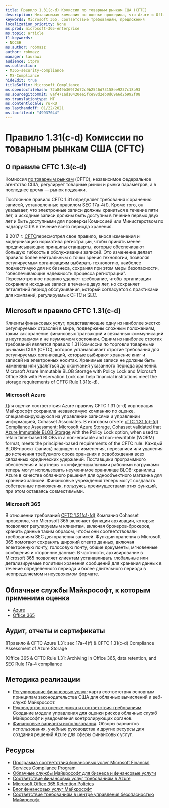 ```yaml
---
title: Правило 1.31(c-d) Комиссии по товарным рынкам США (CFTC)
description: Независимая компания по оценке проверила, что Azure и Office 365 могут помочь финансовым компаниям выполнить правило CFTC 1.31.
keywords: Microsoft 365, соответствие требованиям, предложения
localization_priority: None
ms.prod: microsoft-365-enterprise
ms.topic: article
f1.keywords:
- NOCSH
ms.author: robmazz
author: robmazz
manager: laurawi
audience: itpro
ms.collection:
- M365-security-compliance
- MS-Compliance
hideEdit: true
titleSuffix: Microsoft Compliance
ms.openlocfilehash: 72a849b369f2d72c9b2546d73158ee9237c18b93
ms.sourcegitcommit: 8af471ad10420ee5fce98d2eb0d69a6d2b992f08
ms.translationtype: MT
ms.contentlocale: ru-RU
ms.lasthandoff: 01/22/2021
ms.locfileid: "49937044"
---
```

# <a name="commodity-futures-trading-commission-cftc-rule-131c-d-united-states"></a>Правило 1.31(c-d) Комиссии по товарным рынкам США (CFTC)

## <a name="about-cftc-rule-13c-d"></a>О правиле CFTC 1.3(c-d)

Комиссия [по товарным рынкам](https://www.cftc.gov/) (CFTC), независимое федеральное агентство США, регулирует товарные рынки и рынки параметров, а в последнее время — рынок подкачки.  
  
Постоянное правило CFTC 1.31 определяет требования к хранению записей, установленные правилом SEC 17a-4(f). Кроме того, он указывает, что электронные записи должны храниться в течение пяти лет, а исходные записи должны быть доступны в течение первых двух лет и быть доступными для проверки Комиссией или Министерством по надзору США в течение всего периода хранения.  
  
В 2017 г. [CFTC](https://www.cftc.gov/sites/default/files/idc/groups/public/@lrfederalregister/documents/file/2017-11014a.pdf)пересмотрел свое правило, внося изменения и модернизацию норматива регистрации, чтобы принять менее предписывающие принципы стандарты, которые обеспечивают большую гибкость в обслуживании записей. Это изменение делает правило более нейтральным с точки зрения технологии, позволяя регулируемым организациям выбирать технологию, наиболее подместимую для их бизнеса, сохраняя при этом меры безопасности, "обеспечивающие надежность процесса регистрации". Пересмотренное правило удаляет требование, чтобы организации сохраняли исходные записи в течение двух лет, но сохраняет пятилетний период обслуживания, который согласуется с практиками для компаний, регулируемых CFTC и SEC.

## <a name="microsoft-and-cftc-rule-131c-d"></a>Microsoft и правило CFTC 1.31(c-d)

Клиенты финансовых услуг, представляющие одну из наиболее жестко регулируемых отраслей в мире, подвержены сложным положениям, таким как хранение финансовых транзакций и связанных коммуникаций в неутираемом и не изумяемом состоянии. Одним из наиболее строгих требований является правило 1.31 Комиссии по торговли товарными рынками США (CFTC), которое устанавливает строгие требования для регулируемых организаций, которые выбирают хранение книг и записей на электронных носитах. Хранимые записи не должны быть изменены или удаляться до окончания указанного периода хранения. Microsoft Azure Immutable BLOB Storage with Policy Lock and Microsoft Office 365 with Preservation Lock can help financial institutions meet the storage requirements of CFTC Rule 1.31(c-d).

### <a name="microsoft-azure"></a>Microsoft Azure

Для оценки соответствия Azure правилу CFTC 1.31 (c-d) корпорация Майкрософт сохранила независимую компанию по оценке, специализирующуюся на управлении записями и управлении информацией, Cohasset Associates. В итоговом отчете [cfTC 1.31 (c)–(d) Compliance Assessment: Microsoft Azure Storage](https://servicetrust.microsoft.com/ViewPage/MSComplianceGuide?command=Download&downloadType=Document&downloadId=19b08fd4-d276-43e8-9461-715981d0ea20&docTab=4ce99610-c9c0-11e7-8c2c-f908a777fa4d_GRC_Assessment_Reports), Cohasset validated that [Azure Immutable BLOB Storage](https://docs.microsoft.com/azure/storage/blobs/storage-blob-immutable-storage) with the Policy Lock option, when used to retain time-based BLOBs in a non-erasable and non-rewritable (WORM) format, meets the principles-based requirements of the CFTC rule. Каждый BLOB-проект (запись) защищен от изменения, перезаписи или удаления до истечения требуемого срока хранения и освобождения всех связанных юридических удержаний. Поставщики программного обеспечения и партнеры с конфиденциальными рабочими нагрузками теперь могут использовать неуменимое хранилище BLOB-хранилищ Azure в качестве облачного решения для однообъектного магазина для хранения записей. Финансовые учреждения теперь могут создавать собственные приложения, пользуясь преимуществами этих функций, при этом оставаясь совместимыми.

### <a name="microsoft-365"></a>Microsoft 365

В отношении требований [CFTC 1.31(c)-(d)](https://docs.microsoft.com/microsoft-365/compliance/retention-regulatory-requirements#sec-17a-4f-finra-4511c-and-cftc-131c-d) Компания Cohasset проверила, что Microsoft 365 включает функции архивации, которые позволяют регулируемым клиентам, включая брокеров-брокеров, хранить данные таким образом, чтобы они соответствовали требованиям SEC для хранения записей. Функции хранения в Microsoft 365 помогают сохранять широкий спектр данных, включая электронную почту, голосовую почту, общие документы, мгновенные сообщения и сторонние данные. В частности, архивирование в Microsoft 365 позволяет клиентам устанавливать глобальные или детализируемые политики хранения сообщений для хранения данных в течение определенного периода и более длительного периода в неопределяемом и неусвояемом формате.

## <a name="microsoft-in-scope-cloud-services"></a>Облачные службы Майкрософт, к которым применима оценка

- [Azure](https://aka.ms/AzureCompliance)
- [Office 365](https://aka.ms/o365-compliance-framework)

## <a name="audits-reports-and-certificates"></a>Аудит, отчеты и сертификаты

[Правило & CFTC Azure 1.31: sec 17a-4(f) & CFTC 1.31(c-d) Compliance Assessment of Azure Storage

[Office 365 & CFTC Rule 1.31: Archiving in Office 365, data retention, and SEC Rule 17a-4 compliance

## <a name="how-to-implement"></a>Методика реализации

- [Регулирование финансовых услуг](https://servicetrust.microsoft.com/ViewPage/TrustDocuments?command=Download&downloadType=Document&downloadId=5b483567-00b0-4d86-96ae-ee887dadb61c&docTab=6d000410-c9e9-11e7-9a91-892aae8839ad_Compliance_Guides): карта соответствия основным принципам законодательства США для облачных вычислений и веб-служб Майкрософт.
- [Руководство по оценке риска и соответствия требованиям](https://aka.ms/RiskGovernanceGuide). Создание модели управления для оценки рисков облачных служб Майкрософт и уведомления контролирующих органов.
- [Финансовые варианты использования](https://docs.microsoft.com/azure/industry/financial/). Обзоры вариантов использования, учебные руководства и другие ресурсы для создания решений Azure для сферы финансовых услуг.

## <a name="resources"></a>Ресурсы

- [Программа соответствия финансовых услуг Microsoft Financial Services Compliance Program](https://aka.ms/FSCP-Print)
- [Облачные службы Майкрософт для бизнеса и финансовые услуги](https://www.microsoft.com/trustcenter/cloudservices/financialservices)
- [Соответствие финансовых услуг требованиям в Azure](https://azure.microsoft.com/resources/videos/azurecon-2015-financial-services-compliance-in-azure/)
- [Microsoft Office 365 Retention Policies](https://docs.microsoft.com/office365/securitycompliance/retention-policies)
- [Блог финансовых услуг Майкрософт](https://techcommunity.microsoft.com/t5/Financial-Services-Blog/bg-p/FinancialServicesBlog)
- [Соответствие требованиям в центре управления безопасностью Майкрософт](https://www.microsoft.com/trust-center/compliance/compliance-overview)
